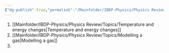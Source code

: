 ```yaml
---
{"dg-publish":true,"permalink":"/Mainfolder/IBDP-Physics/Physics Review/Topics/Thermal physics/"}
---
```


1. [[Mainfolder/IBDP-Physics/Physics Review/Topics/Temperature and energy changes\|Temperature and energy changes]] 
2. [[Mainfolder/IBDP-Physics/Physics Review/Topics/Modelling a gas\|Modelling a gas]] 
3. 